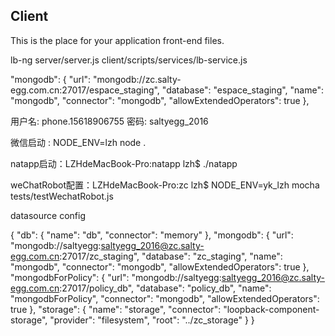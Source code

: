 ## Client

This is the place for your application front-end files.

lb-ng server/server.js client/scripts/services/lb-service.js

"mongodb": {
    "url": "mongodb://zc.salty-egg.com.cn:27017/espace_staging",
    "database": "espace_staging",
    "name": "mongodb",
    "connector": "mongodb",
    "allowExtendedOperators": true
  },


用户名: phone.15618906755
密码: saltyegg_2016


微信启动 : NODE_ENV=lzh node .

natapp启动：LZHdeMacBook-Pro:natapp lzh$ ./natapp 

weChatRobot配置：LZHdeMacBook-Pro:zc lzh$ NODE_ENV=yk_lzh mocha tests/testWechatRobot.js


datasource config

{
  "db": {
    "name": "db",
    "connector": "memory"
  },
  "mongodb": {
    "url": "mongodb://saltyegg:saltyegg_2016@zc.salty-egg.com.cn:27017/zc_staging",
    "database": "zc_staging",
    "name": "mongodb",
    "connector": "mongodb",
    "allowExtendedOperators": true
  },
  "mongodbForPolicy": {
    "url": "mongodb://saltyegg:saltyegg_2016@zc.salty-egg.com.cn:27017/policy_db",
    "database": "policy_db",
    "name": "mongodbForPolicy",
    "connector": "mongodb",
    "allowExtendedOperators": true
  },
  "storage": {
    "name": "storage",
    "connector": "loopback-component-storage",
    "provider": "filesystem",
    "root": "../zc_storage"
  }
}

